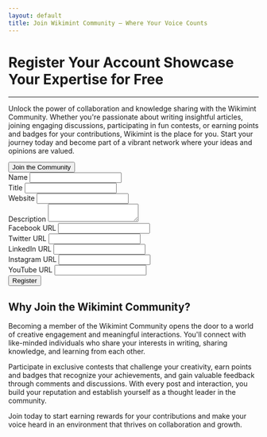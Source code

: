 ```yaml
---
layout: default
title: Join Wikimint Community – Where Your Voice Counts
---
```

 <div class="container">
 <div class="row mt-5">
 <div class="col-md-8 mb-4">
  <h1 class="mb-4">Register Your Account <span class="lead d-block mt-3">Showcase Your Expertise for Free</span></h1><hr/>
  <p>Unlock the power of collaboration and knowledge sharing with the Wikimint Community. Whether you're passionate about writing insightful articles, joining engaging discussions, participating in fun contests, or earning points and badges for your contributions, Wikimint is the place for you. Start your journey today and become part of a vibrant network where your ideas and opinions are valued.</p>
<div class="register-btn">
<button class="btn btn-lg btn-primary mb-4 wmsignin guest-only" data-bs-toggle="modal" data-bs-target="#signin">Join the Community</button>
</div>

<div class="register-card guest-only">
  <div class="card p-3 bg-light">
  <div class="card-body">
  <form id="userDataForm" class="mt-3" method="post" target="wmreg" action="https://script.google.com/macros/s/AKfycbzhAy4v-Su8isXSRnhAfVI4cXgirC58T3ZwCzEC7UE/dev">
        <input type="hidden" id="userid" name="u" value="">
        <input type="hidden" id="dp" name="dp">
      <div class="form-group">
        <label class="form-label mt-3" for="name">Name</label>
        <input type="text" class="form-control" id="name" name="n" required>
      </div>
      <div class="form-group">
        <label class="form-label mt-3" for="title">Title</label>
        <input type="text" class="form-control" id="title" name="t" required>
      </div>
      <div class="form-group">
        <label class="form-label mt-3" for="website">Website</label>
        <input type="url" class="form-control" id="website" name="w">
      </div>
      <div class="form-group">
        <label class="form-label mt-3" for="description">Description</label>
        <textarea class="form-control" id="description" name="d"></textarea>
      </div>
      <div class="form-group">
        <label class="form-label mt-3" for="facebook">Facebook URL</label>
        <input type="url" class="form-control" id="facebook" name="f">
      </div>
      <div class="form-group">
        <label class="form-label mt-3" for="twitter">Twitter URL</label>
        <input type="url" class="form-control" id="twitter" name="x">
      </div>
      <div class="form-group">
        <label class="form-label mt-3" for="linkedin">LinkedIn URL</label>
        <input type="url" class="form-control" id="linkedin" name="l">
      </div>
      <div class="form-group">
        <label class="form-label mt-3" for="instagram">Instagram URL</label>
        <input type="url" class="form-control" id="instagram" name="i">
      </div>
      <div class="form-group">
        <label class="form-label mt-3" for="youtube">YouTube URL</label>
        <input type="url" class="form-control" id="youtube" name="y">
      </div>
      <button type="submit" class="btn btn-primary mt-3">Register</button>
  </form>
  </div>
  </div>
  </div>
  </div>
  <div class="col-md-4">
<h2>Why Join the Wikimint Community?</h2>

<p>Becoming a member of the Wikimint Community opens the door to a world of creative engagement and meaningful interactions. You'll connect with like-minded individuals who share your interests in writing, sharing knowledge, and learning from each other.</p>
<p>Participate in exclusive contests that challenge your creativity, earn points and badges that recognize your achievements, and gain valuable feedback through comments and discussions. With every post and interaction, you build your reputation and establish yourself as a thought leader in the community.</p>
<p>Join today to start earning rewards for your contributions and make your voice heard in an environment that thrives on collaboration and growth.</p>
  </div>
  </div>


<script>



</script>
<script src="/community/assets/js/wmreg.js?v={{site.data.config.v}}"></script>